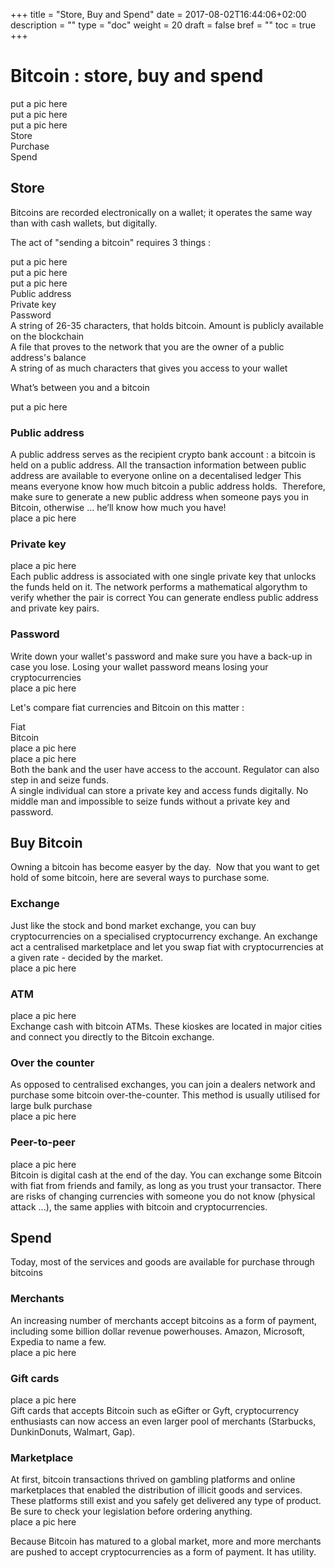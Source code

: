 +++
title = "Store, Buy and Spend"
date = 2017-08-02T16:44:06+02:00
description = ""
type = "doc"
weight = 20
draft = false
bref = ""
toc = true
+++

# Bitcoin : store, buy and spend

<div class="container">
  <div class="row">
    <div class="col">
     put a pic here
    </div>
    <div class="col">
      put a pic here
    </div>
    <div class="col">
      put a pic here
    </div>
  </div>
   <div class="row">
    <div class="col">
      Store
    </div>
    <div class="col">
      Purchase
    </div>
    <div class="col">
      Spend
    </div>
  </div>
</div>



## Store

Bitcoins are recorded electronically on a wallet; 
it operates the same way than with cash wallets, but digitally.

The act of "sending a bitcoin" requires 3 things :


<div class="container">
  <div class="row">
    <div class="col">
     put a pic here
    </div>
    <div class="col">
      put a pic here
    </div>
    <div class="col">
      put a pic here
    </div>
  </div>
  <div class="row">
    <div class="col">
      Public address
    </div>
    <div class="col">
      Private key
    </div>
    <div class="col">
      Password
    </div>
  </div>
  <div class="row">
    <div class="col">
     A string of 26-35 characters, that holds bitcoin. Amount is publicly available on the blockchain
    </div>
    <div class="col">
      A file that proves to the network that you are the owner of a public address's balance
    </div>
    <div class="col">
      A string of as much characters that gives you access to your wallet
    </div>
  </div>
</div>

What’s between you and a bitcoin


put a pic here

### Public address

<div class="container">
  <div class="row">
    <div class="col">
      A public address serves as the recipient crypto bank account : a bitcoin is held on a public address.
      All the transaction information between public address are available to everyone online on a decentalised ledger
      This means everyone know how much bitcoin a public address holds. 
      Therefore, make sure to generate a new public address when someone pays you in Bitcoin, otherwise … he’ll know how much you have!
    </div>
    <div class="col">
      place a pic here
    </div>
  </div>
</div>


### Private key

<div class="container">
  <div class="row">
    <div class="col">
      place a pic here
    </div>
    <div class="col">
      Each public address is associated with one single private key that unlocks the funds held on it.  
      The network performs a mathematical algorythm to verify whether the pair is correct
      You can generate endless public address and private key pairs.
    </div>
  </div>
</div>


### Password

<div class="container">
  <div class="row">
    <div class="col">
      Write down your wallet's password and make sure you have a back-up in case you lose.
      Losing your wallet password means losing your cryptocurrencies
    </div>
    <div class="col">
      place a pic here
    </div>
  </div>
</div>

Let's compare fiat currencies and Bitcoin on this matter :

<div class="container">
  <div class="row">
    <div class="col">
      Fiat
    </div> 
    <div class="col">
      Bitcoin
    </div>
  </div>
  <div class="row">
    <div class="col">
      place a pic here
    </div> 
    <div class="col">
      place a pic here
    </div>
  </div>
  <div class="row">
    <div class="col">
     Both the bank and the user have access to the account. Regulator can also step in and seize funds. 
    </div> 
    <div class="col">
      A single individual can store a private key and access funds digitally. No middle man and impossible to seize funds without a private key and password.
    </div>
  </div>


## Buy Bitcoin

Owning a bitcoin has become easyer by the day. 
Now that you want to get hold of some bitcoin, here are several ways to purchase some.


### Exchange

<div class="container">
  <div class="row">
    <div class="col">
      Just like the stock and bond market exchange, you can buy cryptocurrencies on a specialised cryptocurrency exchange. An exchange act a centralised marketplace and let you swap fiat with cryptocurrencies at a given rate - decided by the market.
    </div>
    <div class="col">
      place a pic here
    </div>
  </div>
</div>


### ATM

<div class="container">
  <div class="row">
    <div class="col">
      place a pic here
    </div>
    <div class="col">
      Exchange cash with bitcoin ATMs. These kioskes are located in major cities and connect you directly to the Bitcoin exchange.
    </div>
  </div>
</div>


### Over the counter 

<div class="container">
  <div class="row">
    <div class="col">
      As opposed to centralised exchanges, you can join a dealers network and purchase some bitcoin over-the-counter. This method is usually utilised for large bulk purchase
    </div>
    <div class="col">
      place a pic here
    </div>
  </div>
</div>


### Peer-to-peer

<div class="container">
  <div class="row">
    <div class="col">
      place a pic here
    </div>
    <div class="col">
     Bitcoin is digital cash at the end of the day. You can exchange some Bitcoin with fiat from friends and family, as long as you trust your transactor. There are risks of changing currencies with someone you do not know (physical attack ...), the same applies with bitcoin and cryptocurrencies.
    </div>
  </div>
</div>



## Spend


Today, most of the services and goods are available for purchase through bitcoins



### Merchants


<div class="container">
  <div class="row">
    <div class="col">
     An increasing number of merchants accept bitcoins as a form of payment, including some billion dollar revenue powerhouses. Amazon, Microsoft, Expedia to name a few.
    </div>
    <div class="col">
      place a pic here
    </div>
  </div>
</div>



###  Gift cards


<div class="container">
  <div class="row">
    <div class="col">
    place a pic here
    </div>
    <div class="col">
     Gift cards that accepts Bitcoin such as eGifter or Gyft, cryptocurrency enthusiasts can now access an even larger pool of merchants (Starbucks, DunkinDonuts, Walmart, Gap). 
    </div>
  </div>
</div>


### Marketplace

<div class="container">
  <div class="row">
    <div class="col">
    At first, bitcoin transactions thrived on gambling platforms and online marketplaces that enabled the distribution of illicit goods and services. These platforms still exist and you safely get delivered any type of product. Be sure to check your legislation before ordering anything.
    </div>
    <div class="col">
     place a pic here
    </div>
  </div>
</div>

Because Bitcoin has matured to a global market, more and more merchants are pushed to accept cryptocurrencies as a form of payment.
It has utility.

